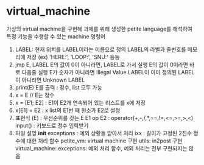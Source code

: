 # virtual_machine
 가상의 virtual machine을 구현해 과제를 위해 생성한 petite language를 해석하여 특정 기능을 수행할 수 있는 machine
 명령어 
 1) LABEL:
    현재 위치를 LABEL이라는 이름으로 정의
    LABEL의 라벨과 줄번호를 메모리에 저장
    (ex) 'HERE:', 'LOOP:', 'SNU:' 등등
 2) jmp E, LABEL
    E의 값이 0이 아니라면, LABEL로 가서 실행
    E의 값이 0이라면 바로 다음줄 실행
    E가 숫자가 아니라면 Illegal Value
    LABEL이 이미 정의된 LABEL이 아니라면 Unknown LABEL
 3) print(E)
    E를 출력 : 정수, list 모두 가능
 4) x = E // E는 정수
 5) x = [E1; E2] : E1이 E2개 연속되어 있는 리스트를 x에 저장
 6) x[E1] = E2 : x list의 E1번 째 원소가 E2로 설정
 7) 표현식
    (E) : 우선순위를 갖는 E
    E1 op E2 : operator(+,-,/,*,==,!=,<=,>=,>,<)
    input() : 키보드로 정수 입력받기
 8) 파일 설명
     __init__
    exceptions : 예외 상황들 받아서 처리
    ixx : 길이가 고정된 2진수 정수에 대한 처리 함수
    petite_vm: virtual machine 구현
    utils: in2post 구현
    virtual_machine:
    exceptions: 예외 처리 함수, 예외 처리는 전부 구현되지는 않음
